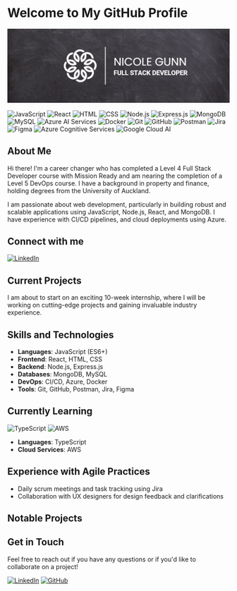 # Welcome to My GitHub Profile

![Animated Banner](https://github.com/nicolegunn/nicolegunn/raw/main/github-banner.gif)

![JavaScript](https://img.shields.io/badge/JavaScript-ES6+-F7DF1E?style=for-the-badge&logo=javascript)
![React](https://img.shields.io/badge/React-20232A?style=for-the-badge&logo=react&logoColor=61DAFB)
![HTML](https://img.shields.io/badge/HTML-E34F26?style=for-the-badge&logo=html5&logoColor=white)
![CSS](https://img.shields.io/badge/CSS-1572B6?style=for-the-badge&logo=css3&logoColor=white)
![Node.js](https://img.shields.io/badge/Node.js-43853D?style=for-the-badge&logo=node.js&logoColor=white)
![Express.js](https://img.shields.io/badge/Express.js-404D59?style=for-the-badge&logo=express&logoColor=white)
![MongoDB](https://img.shields.io/badge/MongoDB-4EA94B?style=for-the-badge&logo=mongodb&logoColor=white)
![MySQL](https://img.shields.io/badge/MySQL-4479A1?style=for-the-badge&logo=mysql&logoColor=white)
![Azure AI Services](https://img.shields.io/badge/Azure%20AI%20Services-Active-blue)
![Docker](https://img.shields.io/badge/Docker-2496ED?style=for-the-badge&logo=docker&logoColor=white)
![Git](https://img.shields.io/badge/Git-F05032?style=for-the-badge&logo=git&logoColor=white)
![GitHub](https://img.shields.io/badge/GitHub-181717?style=for-the-badge&logo=github&logoColor=white)
![Postman](https://img.shields.io/badge/Postman-FF6C37?style=for-the-badge&logo=postman&logoColor=white)
![Jira](https://img.shields.io/badge/Jira-0052CC?style=for-the-badge&logo=jira&logoColor=white)
![Figma](https://img.shields.io/badge/Figma-F24E1E?style=for-the-badge&logo=figma&logoColor=white)
![Azure Cognitive Services](https://img.shields.io/badge/Azure%20Cognitive%20Services-Vision-blue?style=flat-square)
![Google Cloud AI](https://img.shields.io/badge/Google%20Cloud%20AI-ML-orange?style=flat-square)

## About Me

Hi there! I'm a career changer who has completed a Level 4 Full Stack Developer course with Mission Ready and am nearing the completion of a Level 5 DevOps course. I have a background in property and finance, holding degrees from the University of Auckland.

I am passionate about web development, particularly in building robust and scalable applications using JavaScript, Node.js, React, and MongoDB. I have experience with CI/CD pipelines, and cloud deployments using Azure.

## Connect with me

[![LinkedIn](https://img.shields.io/badge/LinkedIn-0A66C2?style=for-the-badge&logo=linkedin&logoColor=white)](https://www.linkedin.com/in/nicole-gunn-a582ba23b/)

## Current Projects

I am about to start on an exciting 10-week internship, where I will be working on cutting-edge projects and gaining invaluable industry experience.

## Skills and Technologies

- **Languages**: JavaScript (ES6+)
- **Frontend**: React, HTML, CSS
- **Backend**: Node.js, Express.js
- **Databases**: MongoDB, MySQL
- **DevOps**: CI/CD, Azure, Docker
- **Tools**: Git, GitHub, Postman, Jira, Figma

## Currently Learning

![TypeScript](https://img.shields.io/badge/TypeScript-3178C6?style=for-the-badge&logo=typescript&logoColor=white)
![AWS](https://img.shields.io/badge/AWS-232F3E?style=for-the-badge&logo=amazon-aws&logoColor=white)

- **Languages**: TypeScript
- **Cloud Services**: AWS

## Experience with Agile Practices

- Daily scrum meetings and task tracking using Jira
- Collaboration with UX designers for design feedback and clarifications

## Notable Projects

## Get in Touch

Feel free to reach out if you have any questions or if you'd like to collaborate on a project!

[![LinkedIn](https://img.shields.io/badge/LinkedIn-0A66C2?style=for-the-badge&logo=linkedin&logoColor=white)](https://www.linkedin.com/in/nicole-gunn-a582ba23b/)
[![GitHub](https://img.shields.io/badge/GitHub-181717?style=for-the-badge&logo=github&logoColor=white)](https://github.com/nicolegunn)
